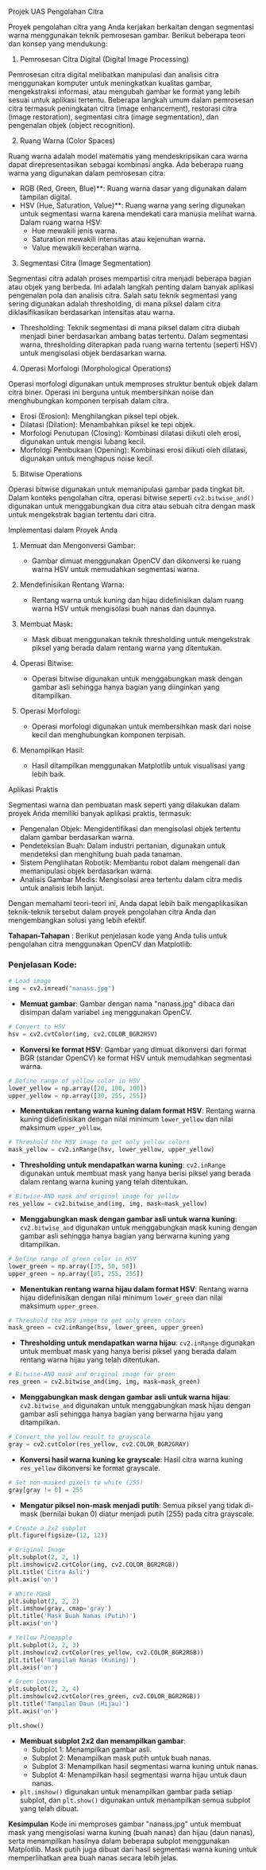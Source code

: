 Projek UAS Pengolahan Citra

Proyek pengolahan citra yang Anda kerjakan berkaitan dengan segmentasi warna menggunakan teknik pemrosesan gambar. Berikut beberapa teori dan konsep yang mendukung:

1. Pemrosesan Citra Digital (Digital Image Processing)

Pemrosesan citra digital melibatkan manipulasi dan analisis citra menggunakan komputer untuk meningkatkan kualitas gambar, mengekstraksi informasi, atau mengubah gambar ke format yang lebih sesuai untuk aplikasi tertentu. Beberapa langkah umum dalam pemrosesan citra termasuk peningkatan citra (image enhancement), restorasi citra (image restoration), segmentasi citra (image segmentation), dan pengenalan objek (object recognition).

2. Ruang Warna (Color Spaces)

Ruang warna adalah model matematis yang mendeskripsikan cara warna dapat direpresentasikan sebagai kombinasi angka. Ada beberapa ruang warna yang digunakan dalam pemrosesan citra:

- RGB (Red, Green, Blue)**: Ruang warna dasar yang digunakan dalam tampilan digital.
- HSV (Hue, Saturation, Value)**: Ruang warna yang sering digunakan untuk segmentasi warna karena mendekati cara manusia melihat warna. Dalam ruang warna HSV:
  - Hue mewakili jenis warna.
  - Saturation mewakili intensitas atau kejenuhan warna.
  - Value mewakili kecerahan warna.

3. Segmentasi Citra (Image Segmentation)

Segmentasi citra adalah proses mempartisi citra menjadi beberapa bagian atau objek yang berbeda. Ini adalah langkah penting dalam banyak aplikasi pengenalan pola dan analisis citra. Salah satu teknik segmentasi yang sering digunakan adalah thresholding, di mana piksel dalam citra diklasifikasikan berdasarkan intensitas atau warna.

- Thresholding: Teknik segmentasi di mana piksel dalam citra diubah menjadi biner berdasarkan ambang batas tertentu. Dalam segmentasi warna, thresholding diterapkan pada ruang warna tertentu (seperti HSV) untuk mengisolasi objek berdasarkan warna.

4. Operasi Morfologi (Morphological Operations)

Operasi morfologi digunakan untuk memproses struktur bentuk objek dalam citra biner. Operasi ini berguna untuk membersihkan noise dan menghubungkan komponen terpisah dalam citra.

- Erosi (Erosion): Menghilangkan piksel tepi objek.
- Dilatasi (Dilation): Menambahkan piksel ke tepi objek.
- Morfologi Penutupan (Closing): Kombinasi dilatasi diikuti oleh erosi, digunakan untuk mengisi lubang kecil.
- Morfologi Pembukaan (Opening): Kombinasi erosi diikuti oleh dilatasi, digunakan untuk menghapus noise kecil.

5. Bitwise Operations

Operasi bitwise digunakan untuk memanipulasi gambar pada tingkat bit. Dalam konteks pengolahan citra, operasi bitwise seperti `cv2.bitwise_and()` digunakan untuk menggabungkan dua citra atau sebuah citra dengan mask untuk mengekstrak bagian tertentu dari citra.

Implementasi dalam Proyek Anda

1. Memuat dan Mengonversi Gambar:
   - Gambar dimuat menggunakan OpenCV dan dikonversi ke ruang warna HSV untuk memudahkan segmentasi warna.

2. Mendefinisikan Rentang Warna:
   - Rentang warna untuk kuning dan hijau didefinisikan dalam ruang warna HSV untuk mengisolasi buah nanas dan daunnya.

3. Membuat Mask:
   - Mask dibuat menggunakan teknik thresholding untuk mengekstrak piksel yang berada dalam rentang warna yang ditentukan.

4. Operasi Bitwise:
   - Operasi bitwise digunakan untuk menggabungkan mask dengan gambar asli sehingga hanya bagian yang diinginkan yang ditampilkan.

5. Operasi Morfologi:
   - Operasi morfologi digunakan untuk membersihkan mask dari noise kecil dan menghubungkan komponen terpisah.

6. Menampilkan Hasil:
   - Hasil ditampilkan menggunakan Matplotlib untuk visualisasi yang lebih baik.

Aplikasi Praktis

Segmentasi warna dan pembuatan mask seperti yang dilakukan dalam proyek Anda memiliki banyak aplikasi praktis, termasuk:

- Pengenalan Objek: Mengidentifikasi dan mengisolasi objek tertentu dalam gambar berdasarkan warna.
- Pendeteksian Buah: Dalam industri pertanian, digunakan untuk mendeteksi dan menghitung buah pada tanaman.
- Sistem Penglihatan Robotik: Membantu robot dalam mengenali dan memanipulasi objek berdasarkan warna.
- Analisis Gambar Medis: Mengisolasi area tertentu dalam citra medis untuk analisis lebih lanjut.

Dengan memahami teori-teori ini, Anda dapat lebih baik mengaplikasikan teknik-teknik tersebut dalam proyek pengolahan citra Anda dan mengembangkan solusi yang lebih efektif.





**Tahapan-Tahapan** : 
Berikut penjelasan kode yang Anda tulis untuk pengolahan citra menggunakan OpenCV dan Matplotlib:

### Penjelasan Kode:

```python
# Load image
img = cv2.imread("nanass.jpg")
```
- **Memuat gambar**: Gambar dengan nama "nanass.jpg" dibaca dan disimpan dalam variabel `img` menggunakan OpenCV.

```python
# Convert to HSV
hsv = cv2.cvtColor(img, cv2.COLOR_BGR2HSV)
```
- **Konversi ke format HSV**: Gambar yang dimuat dikonversi dari format BGR (standar OpenCV) ke format HSV untuk memudahkan segmentasi warna.

```python
# Define range of yellow color in HSV
lower_yellow = np.array([20, 100, 100])
upper_yellow = np.array([30, 255, 255])
```
- **Menentukan rentang warna kuning dalam format HSV**: Rentang warna kuning didefinisikan dengan nilai minimum `lower_yellow` dan nilai maksimum `upper_yellow`.

```python
# Threshold the HSV image to get only yellow colors
mask_yellow = cv2.inRange(hsv, lower_yellow, upper_yellow)
```
- **Thresholding untuk mendapatkan warna kuning**: `cv2.inRange` digunakan untuk membuat mask yang hanya berisi piksel yang berada dalam rentang warna kuning yang telah ditentukan.

```python
# Bitwise-AND mask and original image for yellow
res_yellow = cv2.bitwise_and(img, img, mask=mask_yellow)
```
- **Menggabungkan mask dengan gambar asli untuk warna kuning**: `cv2.bitwise_and` digunakan untuk menggabungkan mask kuning dengan gambar asli sehingga hanya bagian yang berwarna kuning yang ditampilkan.

```python
# Define range of green color in HSV
lower_green = np.array([35, 50, 50])
upper_green = np.array([85, 255, 255])
```
- **Menentukan rentang warna hijau dalam format HSV**: Rentang warna hijau didefinisikan dengan nilai minimum `lower_green` dan nilai maksimum `upper_green`.

```python
# Threshold the HSV image to get only green colors
mask_green = cv2.inRange(hsv, lower_green, upper_green)
```
- **Thresholding untuk mendapatkan warna hijau**: `cv2.inRange` digunakan untuk membuat mask yang hanya berisi piksel yang berada dalam rentang warna hijau yang telah ditentukan.

```python
# Bitwise-AND mask and original image for green
res_green = cv2.bitwise_and(img, img, mask=mask_green)
```
- **Menggabungkan mask dengan gambar asli untuk warna hijau**: `cv2.bitwise_and` digunakan untuk menggabungkan mask hijau dengan gambar asli sehingga hanya bagian yang berwarna hijau yang ditampilkan.

```python
# Convert the yellow result to grayscale
gray = cv2.cvtColor(res_yellow, cv2.COLOR_BGR2GRAY)
```
- **Konversi hasil warna kuning ke grayscale**: Hasil citra warna kuning `res_yellow` dikonversi ke format grayscale.

```python
# Set non-masked pixels to white (255)
gray[gray != 0] = 255
```
- **Mengatur piksel non-mask menjadi putih**: Semua piksel yang tidak di-mask (bernilai bukan 0) diatur menjadi putih (255) pada citra grayscale.

```python
# Create a 2x2 subplot
plt.figure(figsize=(12, 12))

# Original Image
plt.subplot(2, 2, 1)
plt.imshow(cv2.cvtColor(img, cv2.COLOR_BGR2RGB))
plt.title('Citra Asli')
plt.axis('on')

# White Mask
plt.subplot(2, 2, 2)
plt.imshow(gray, cmap='gray')
plt.title('Mask Buah Nanas (Putih)')
plt.axis('on')

# Yellow Pineapple
plt.subplot(2, 2, 3)
plt.imshow(cv2.cvtColor(res_yellow, cv2.COLOR_BGR2RGB))
plt.title('Tampilan Nanas (Kuning)')
plt.axis('on')

# Green Leaves
plt.subplot(2, 2, 4)
plt.imshow(cv2.cvtColor(res_green, cv2.COLOR_BGR2RGB))
plt.title('Tampilan Daun (Hijau)')
plt.axis('on')

plt.show()
```
- **Membuat subplot 2x2 dan menampilkan gambar**:
  - Subplot 1: Menampilkan gambar asli.
  - Subplot 2: Menampilkan mask putih untuk buah nanas.
  - Subplot 3: Menampilkan hasil segmentasi warna kuning untuk nanas.
  - Subplot 4: Menampilkan hasil segmentasi warna hijau untuk daun nanas.
- `plt.imshow()` digunakan untuk menampilkan gambar pada setiap subplot, dan `plt.show()` digunakan untuk menampilkan semua subplot yang telah dibuat.

**Kesimpulan**
Kode ini memproses gambar "nanass.jpg" untuk membuat mask yang mengisolasi warna kuning (buah nanas) dan hijau (daun nanas), serta menampilkan hasilnya dalam beberapa subplot menggunakan Matplotlib. Mask putih juga dibuat dari hasil segmentasi warna kuning untuk memperlihatkan area buah nanas secara lebih jelas.
